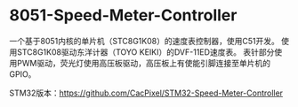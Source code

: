 # 8051-Speed-Meter-Controller
 一个基于8051内核的单片机（STC8G1K08）的速度表控制器，使用C51开发。
 使用STC8G1K08驱动东洋计器（TOYO KEIKI）的DVF-11ED速度表。 表针部分使用PWM驱动，荧光灯使用高压板驱动，高压板上有使能引脚连接至单片机的GPIO。

STM32版本：https://github.com/CacPixel/STM32-Speed-Meter-Controller
 
